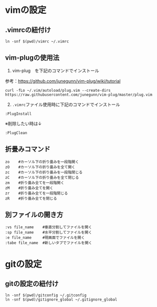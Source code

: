 # vimの設定

## .vimrcの紐付け

```
ln -snf $(pwd)/vimrc ~/.vimrc
```

## vim-plugの使用法

1. vim-plug　を下記のコマンドでインストール

参考：https://github.com/junegunn/vim-plug/wiki/tutorial
```
curl -fLo ~/.vim/autoload/plug.vim --create-dirs https://raw.githubusercontent.com/junegunn/vim-plug/master/plug.vim
```    
2. `.vimrc`ファイル使用時に下記のコマンドでインストール
```
:PlugInstall
```
※削除したい時は↓
```
:PlugClean
```

## 折畳みコマンド
```
zo    #カーソル下の折り畳みを一段階開く
zO    #カーソル下の折り畳みを全て開く
zc    #カーソル下の折り畳みを一段階閉じる
zC    #カーソル下の折り畳みを全て閉じる
zm    #折り畳み全てを一段階開く
zM    #折り畳み全てを開く
zr    #折り畳み全てを一段階閉じる
zR    #折り畳み全てを閉じる
```
## 別ファイルの開き方
```
:vs file_name    #垂直分割してファイルを開く
:sp file_name    #水平分割してファイルを開く
:e file_name     #現画面でファイルを開く
:tabe file_name  #新しいタブでファイルを開く
```





# gitの設定

## gitの設定の紐付け

```
ln -snf $(pwd)/gitconfig ~/.gitconfig
ln -snf $(pwd)/gitignore_global ~/.gitignore_global
```
